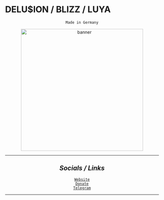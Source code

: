 # DELU$ION / BLIZZ / LUYA
<p align="center"><code>Made in Germany</code></p>
<p align="center">
<img src="https://blizz.cf/static.png" alt="banner" width="400">
</p>

- - -

<h2 align="center"><i>Socials / Links</i></h2>
<p align="center">
 <a href="https://blizz.cf/"><code>Website</code></a><br>
 <a href="https://ko-fi.com/luyadevs"><code>Donate</code></a><br>
 <a href="https://t.me/bladetools"><code>Telegram</code></a><br>
</p>

- - -
